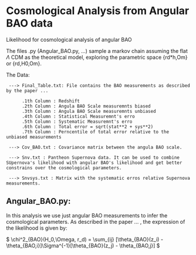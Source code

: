 # Cosmological Analysis from Angular BAO data

Likelihood for cosmological analysis of angular BAO


The files .py (Angular_BAO.py, ...) sample a markov chain assuming the flat $\Lambda$ CDM as the theoretical model, exploring the parametric space {rd*h,Om} or {rd,H0,Om}.


The Data:

     ---> Final_Table.txt: File contains the BAO measurements as described by the paper ...

          .1th Column : Redshift
          .2th Column : Angula BAO Scale measuremnts biased 
          .3th Column : Angula BAO Scale measuremnts unbiased
          .4th Column : Statistical Measuremnt's erro
          .5th Column : Systematic Measuremnt's erro
          .6th Column : Total error = sqrt(stat**2 + sys**2)         
          .7th Column : Perncentile of total error relative to the unbiased measurements 

     ---> Cov_BAO.txt : Covariance matrix between the angula BAO scale.
     
     ---> Snv.txt : Pantheon Supernova data. It can be used to combine SUpernova's likelihood with angular BAO's likelihood and get better constrains over the cosmological parameters.
     
     ---> Snvsys.txt : Matrix with the systematic erros relative Supernova measurements.
     
     
## Angular_BAO.py:


 In this analysis we use just angular BAO measurements to infer the cosmological parameters. As described in the paper ... , the expression of the likelihood is given by:



$ \chi^2_{BAO}(H_0,\Omega, r_d) = \sum_{ij} [\theta_{BAO}(z_i) - \theta_{BAO,i}]\Sigma^{-1}[\theta_{BAO}(z_j) - \theta_{BAO,j}] $
